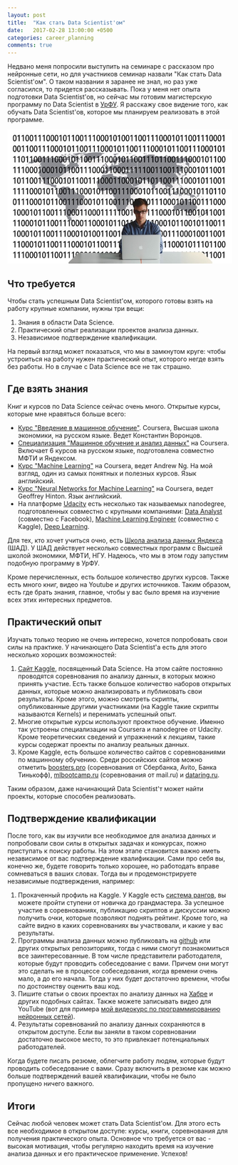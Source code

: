 ```yaml
---
layout: post
title:  "Как стать Data Scientist'ом"
date:   2017-02-28 13:00:00 +0500
categories: career_planning
comments: true
---
```

Недвано меня попросили выступить на семинаре с рассказом про нейронные сети, но для участников семинар назвали "Как стать Data Scientist'ом". О таком названии я заранее не знал, но раз уже согласился, то придется рассказывать. Пока у меня нет опыта подготовки Data Scientist'ов, но сейчас мы готовим магистерскую программу по Data Scientist в [УрФУ](http://urfu.ru/). Я расскажу свое видение того, как обучать Data Scientist'ов, которое мы планируем реализовать в этой программе.

![Data Scientist](/assets/images/data_scientist.jpg)

<!--more-->

## Что требуется

Чтобы стать успешным Data Scientist'ом, которого готовы взять на работу крупные компании, нужны три вещи:

1. Знания в области Data Science.
2. Практический опыт реализации проектов анализа данных.
3. Независимое подтверждение квалификации.

На первый взгляд может показаться, что мы в замкнутом круге: чтобы устроиться на работу нужен практический опыт, которого негде взять без работы. Но в случае с Data Science все не так страшно.

## Где взять знания

Книг и курсов по Data Science сейчас очень много. Открытые курсы, которые мне нравяться больше всего:

- [Курс "Введение в машинное обучение"](https://www.coursera.org/learn/vvedenie-mashinnoe-obuchenie). Coursera, Высшая школа экономики, на русском языке. Ведет Константин Воронцов.
- [Специализация "Машинное обучение и анализ данных"](https://www.coursera.org/specializations/machine-learning-data-analysis) на Coursera. Включает 6 курсов на русском языке, подготовлена совместно МФТИ и Яндексом. 
- [Курс "Machine Learning"](https://www.coursera.org/learn/machine-learning) на Coursera, ведет Andrew Ng. На мой взгляд, один из самых понятных и полезных курсов. Язык английский.
- [Курс "Neural Networks for Machine Learning"](https://www.coursera.org/learn/neural-networks) на Coursera, ведет Geoffrey Hinton. Язык английский.
- На платформе [Udacity](https://www.udacity.com/) есть несколько так называемых nanodegree, подготовленных совместно с крупными компаниями: [Data Analyst](https://www.udacity.com/course/data-analyst-nanodegree--nd002) (совместно с Facebook), [Machine Learning Engineer](https://www.udacity.com/course/machine-learning-engineer-nanodegree--nd009) (совместно с Kaggle), [Deep Learning](https://www.udacity.com/course/deep-learning-nanodegree-foundation--nd101).

Для тех, кто хочет учиться очно, есть [Школа анализа данных Яндекса](https://yandexdataschool.ru/) (ШАД). У ШАД действует несколько совместных программ с Высшей школой экономики, МФТИ, НГУ. Надеюсь, что мы в этом году запустим подобную программу в УрФУ.

Кроме перечисленных, есть большое количество других курсов. Также есть много книг, видео на Youtube и других источников. Таким образом, есть где брать знания, главное, чтобы у вас было время на изучение всех этих интересных предметов.

## Практический опыт

Изучать только теорию не очень интересно, хочется попробовать свои силы на практике. У начинающего Data Scientist'а есть для этого несколько хороших возможностей:

1. [Сайт Kaggle](https://www.kaggle.com/), посвященный Data Science. На этом сайте постоянно проводятся соревнования по анализу данных, в которых можно принять участие. Есть также большое количество наборов открытых данных, которые можно анализировать и публиковать свои результаты. Кроме этого, можно смотреть скрипты, опубликованные другими участниками (на Kaggle такие скрипты называются Kernels) и перенимать успешный опыт.
2. Многие открытые курсы используют проектное обучение. Именно так устроены специализации на Coursera и nanodegree от Udacity. Кроме теоретических сведений и упражнений к лекциям, такие курсы содержат проекты по анализу реальных данных. 
3. Кроме Kaggle, есть большое количество сайтов с соревнованиями по машинному обучению. Среди российских сайтов можно отметить [boosters.pro](http://boosters.pro/champs) (соревнования от Сбербанка, Avito, Банка Тинькофф), [mlbootcamp.ru](http://mlbootcamp.ru/) (соревнования от mail.ru) и [dataring.ru](http://dataring.ru).

Таким образом, даже начинающий Data Scientist'т может найти проекты, которые способен реализовать.

## Подтверждение квалификации

После того, как вы изучили все необходимое для анализа данных и попробовали свои силы в открытых задачах и конкурсах, пожно приступать к поиску работы. На этом этапе становится важно иметь независимое от вас подтверждение квалификации. Сами про себя вы, конечно же, будете говорить только хорошее, но работодать вправе сомневаться в ваших словах. Тогда вы и продемонстрируете независимые подтверждения, например:

1. Прокаченный профиль на Kaggle. У Kaggle есть [система рангов](https://www.kaggle.com/rankings), вы можете пройти ступени от новичка до грандмастера. За успешное участие в соревнованиях, публикацию скриптов и дискуссии можно получить очки, которые позволяют поднять рейтинг. Кроме того, на сайте видно в каких соревнованиях вы участвовали, и какие у вас результаты.
2. Программы анализа данных можно публиковать на [github](https://github.com/) или других открытых репозиториях, тогда с ними смогут познакомиться все заинтересованные. В том числе представители работодателя, которые будут проводить собеседование с вами. Причем они могут это сделать не в процессе собеседования, когда времени очень мало, а до его начала. Тогда у них будет достаточно времени, чтобы по достоинству оценить ваш код.
3. Пишите статьи о своих проектах по анализу данных на [Хабре](https://habrahabr.ru/) и других подобных сайтах. Также можете записывать видео для YouTube (вот для примера [мой видеокурс по программированию нейронных сетей](https://www.youtube.com/playlist?list=PLtPJ9lKvJ4oiz9aaL_xcZd-x0qd8G0VN_)). 
4. Результаты соревнований по анализу данных сохраняются в открытом доступе. Если вы заняли в таком соревновании достаточно высокое место, то это привлекает потенциальных работодателей.

Когда будете писать резюме, облегчите работу людям, которые будут проводить собеседование с вами. Сразу включить в резюме как можно больше подтверждений вашей квалификации, чтобы не было пропущено ничего важного.

## Итоги

Сейчас любой человек может стать Data Scientist'ом. Для этого есть все необходимое в открытом доступе: курсы, книги, соревнования для получения практического опыта. Основное что требуется от вас - высокая мотивация, чтобы регулярно находить время на изучение анализа данных и его практическое применение. Успехов!
